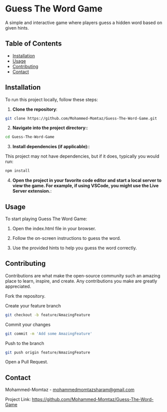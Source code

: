 # Guess The Word Game

A simple and interactive game where players guess a hidden word based on given hints.

## Table of Contents

- [Installation](#installation)
- [Usage](#usage)
- [Contributing](#contributing)
- [Contact](#contact)

## Installation

To run this project locally, follow these steps:

1. **Clone the repository**:

```bash
git clone https://github.com/Mohammed-Momtaz/Guess-The-Word-Game.git
```

2. **Navigate into the project directory:**:

```bash
cd Guess-The-Word-Game
```

3. **Install dependencies (if applicable):**:

This project may not have dependencies, but if it does, typically you would run:

```bash
npm install
```

4. **Open the project in your favorite code editor and start a local server to view the game. For example, if using VSCode, you might use the Live Server extension.**:

## Usage

To start playing Guess The Word Game:

1. Open the index.html file in your browser.
  
2. Follow the on-screen instructions to guess the word.
  
3. Use the provided hints to help you guess the word correctly.

## Contributing

Contributions are what make the open-source community such an amazing place to learn, inspire, and create. Any contributions you make are greatly appreciated.

Fork the repository.

Create your feature branch
```bash
git checkout -b feature/AmazingFeature
```

Commit your changes
```bash
git commit -m 'Add some AmazingFeature'
```

Push to the branch
```bash
git push origin feature/AmazingFeature
```

Open a Pull Request.

## Contact

Mohammed-Momtaz - mohammedmomtazsharam@gmail.com

Project Link: https://github.com/Mohammed-Momtaz/Guess-The-Word-Game

